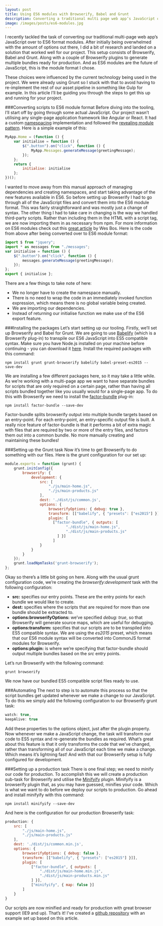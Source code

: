 ```yaml
---
layout: post
title: Using ES6 modules with Browserify, Babel and Grunt
description: Converting a traditional multi page web app’s JavaScript over to ES6 format modules. A guide to setting up Browserify with factor-bundle, Babel and Grunt.
image: /images/posts/es6-modules.jpg
---
```


I recently tackled the task of converting our traditional multi-page web app’s JavaScript over to ES6 format modules. After initially being overwhelmed with the amount of options out there, I did a bit of research and landed on a solution that worked well for our project. This setup consists of Browserify, Babel and Grunt. Along with a couple of Browserify plugins to generate multiple bundles ready for production. And as ES6 modules are the future of JavaScript, this is the module format I chose. 

These choices were influenced by the current technology being used in the project. We were already using Grunt so I stuck with that to avoid having to re-implement the rest of our asset pipeline in something like Gulp for example. In this article I’ll be guiding you through the steps to get this up and running for your project.

###Converting scripts to ES6 module format
Before diving into the tooling, I’ll start off by going through some actual JavaScript. Our project wasn’t utilising any single-page application framework like Angular or React. It had a custom [namespacing](https://addyosmani.com/blog/essential-js-namespacing/) implementation and followed the [revealing module pattern](https://toddmotto.com/mastering-the-module-pattern/). Here is a simple example of this:

```js
MyApp.Home = (function () {
    var initialise = function () {
        $(".button").on("click", function () {
            MyApp.Messages.generateMessage(greetingMessage);
        });
    };
    return {
        initialise: initialise
    };
})();
```

I wanted to move away from this manual approach of managing dependencies and creating namespaces, and start taking advantage of the new features available in ES6. So before setting up Browserify I had to go through all of the JavaScript files and convert them into the ES6 module format. This was fairly straightforward and was mostly just a change of syntax. The other thing I had to take care in changing is the way we handled third-party scripts. Rather than including them in the HTML with a script tag, we are now importing them in as necessary from npm. For more information on ES6 modules check out this [great article](http://wesbos.com/javascript-modules/) by Wes Bos. Here is the code from above after being converted over to ES6 module format:

```js
import $ from "jquery";
import * as messages from "./messages";
var initialise = function () {
    $(".button").on("click", function () {
        messages.generateMessage(greetingMessage);
    });
};
export { initialise };
```

There are a few things to take note of here:

* We no longer have to create the namespace manually.
* There is no need to wrap the code in an immediately invoked function expression, which means there is no global variable being created. 
* We are importing our dependencies. 
* Instead of returning our initialise function we make use of the ES6 export feature. 

###Installing the packages
Let’s start setting up our tooling. Firstly, we’ll set up Browserify and Babel for Grunt. We are going to use [Babelify](https://github.com/babel/babelify) (which is a Browserify plug-in) to transpile our ES6 JavaScript into ES5 compatible syntax. Make sure you have Node.js installed on your machine before continuing - you can download it [here](https://nodejs.org/en/download/). Install the required packages with this command:

```
npm install grunt grunt-browserify babelify babel-preset-es2015 --save-dev
```

We are installing a few different packages here, so it may take a little while. As we're working with a multi-page app we want to have separate bundles for scripts that are only required on a certain page, rather than having all scripts bundled together like you usually would for a single-page app. To do this with Browserify we need to install the [factor-bundle](https://github.com/substack/factor-bundle) plug-in:

```
npm install factor-bundle --save-dev
```

Factor-bundle splits browserify output into multiple bundle targets based on an entry-point. For each entry-point, an entry-specific output file is built. A really nice feature of factor-bundle is that it performs a bit of extra magic with files that are required by two or more of the entry files, and factors them out into a common bundle. No more manually creating and maintaining these bundles! 

###Setting up the Grunt task
Now it’s time to get Browserify to do something with our files. Here is the grunt configuration for our set up:

```js
module.exports = function (grunt) {
    grunt.initConfig({
        browserify: {
            development: {
                src: [
                    "./js/main-home.js",
                    "./js/main-products.js"
                ],
                dest: './dist/js/common.js',
                options: {
                    browserifyOptions: { debug: true },
                    transform: [["babelify", { "presets": ["es2015"] }]],
                    plugin: [
                      ["factor-bundle", { outputs: [
                            "./dist/js/main-home.js",
                            "./dist/js/main-products.js"
                        ] }]
                      ]
                }
            }
        }
    });
    grunt.loadNpmTasks('grunt-browserify');
};
```

Okay so there’s a little bit going on here. Along with the usual grunt configuration code, we’re creating the _browserify:development_ task with the following configuration: 

* __src:__ specifies our entry points. These are the entry points for each bundle we would like to create.
* __dest:__ specifies where the scripts that are required for more than one bundle should be extracted to.
* __options:browserifyOptions:__ we’ve specified _debug: true_, so that Browserify will generate source maps, which are useful for debugging. 
* __options:transform:__ specifies that our scripts are to be transpiled into ES5 compatible syntax. We are using the _es2015_ preset, which means that our ES6 module syntax will be converted into CommonJS format modules for Browserify.
* __options:plugin:__ is where we’re specifying that factor-bundle should output multiple bundles based on the _src_ entry points.

Let’s run Browserify with the following command:

```
grunt browserify
```

We now have our bundled ES5 compatible script files ready to use. 

###Automating
The next to step is to automate this process so that the script bundles get updated whenever we make a change to our JavaScript. To do this we simply add the following configuration to our Browserify grunt task:

```js
watch: true,
keepAlive: true
```

Add these properties to the options object, just after the plugin property. Now whenever we make a JavaScript change, the task will transform our code to ES5 syntax and re-generate the bundles as required. What’s great about this feature is that it only transforms the code that we've changed, rather than transforming all of our JavaScript each time we make a change. Which means it’s lightning fast! And with that our Browserify setup is fully configured for development.

###Setting up a production task
There is one final step; we need to minify our code for production. To accomplish this we will create a production sub-task for Browserify and utilise the [Minifyify](https://github.com/ben-ng/minifyify) plugin. Minifyify is a browserify plugin that, as you may have guessed, minifies your code. Which is what we want to do before we deploy our scripts to production. Go ahead and install minifyify with this command:

```
npm install minifyify --save-dev
```

And here is the configuration for our production Browserify task:

```js
production: {
    src: [
        "./js/main-home.js",
        "./js/main-products.js"
    ],
    dest: './dist/js/common.min.js',
    options: {
        browserifyOptions: { debug: false },
        transform: [["babelify", { "presets": ["es2015"] }]],
        plugin: [
            ["factor-bundle", { outputs: [
                "./dist/js/main-home.min.js",
                "./dist/js/main-products.min.js"
            ] }],
            ["minifyify", { map: false }]
        ]
    }
}
```

Our scripts are now minified and ready for production with great browser support (IE9 and up). That’s it! I’ve created a [github repository](https://github.com/mitchgavan/grunt-browserify-babel) with an example set up based on this article. 